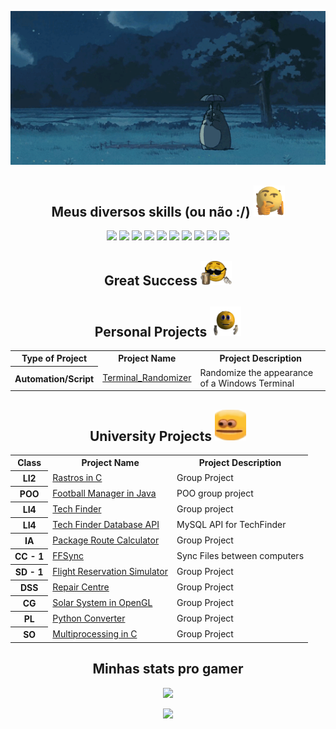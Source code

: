 
<p align = "center">
    <img src="https://github.com/LucasVerdelho/LucasVerdelho/blob/main/readme_assets/totoro.gif"/>
</p>



<h2 align="center">Meus diversos skills (ou não :/) 
<img src="https://github.com/LucasVerdelho/LucasVerdelho/blob/main/readme_assets/hmmm.gif" width="50">
</h2>

<p align="center">
<img src="https://img.shields.io/badge/C-00599C?style=flat-square&logo=c&logoColor=white"/>
<img src="https://img.shields.io/badge/-C++-00599C?style=flat-square&logo=c"/>
<img src="https://img.shields.io/badge/python-3670A0?style=flat&logo=python&logoColor=ffdd54"/>
<img src="https://img.shields.io/badge/Haskell-5e5086?style=flat&logo=haskell&logoColor=white"/>
<img src="https://img.shields.io/badge/java-%23ED8B00.svg?style=flat&logo=java&logoColor=white"/>
<img src="https://img.shields.io/badge/kotlin-%237F52FF.svg?style=flat&logo=kotlin&logoColor=white"/>
<img src="https://img.shields.io/badge/rust-%23000000.svg?style=flat&logo=rust&logoColor=white"/>
<img src="https://img.shields.io/badge/-MySQL-black?style=flat-square&logo=mysql"/>
<img src="https://img.shields.io/badge/-Git-black?style=flat-square&logo=git"/>
<img src="https://img.shields.io/badge/-GitHub-black?style=flat-square&logo=github"/>
</p>


<h2 align="center">
    Great Success
    <img src="https://github.com/LucasVerdelho/LucasVerdelho/blob/main/readme_assets/success.gif" width="50">
</h2>
 
<p align="center">

<div align="center">
<h2> Personal Projects
    <img src="https://github.com/LucasVerdelho/LucasVerdelho/blob/main/readme_assets/Nice.gif" width="50">
</h2>
    <table>
	    <tr>
		    <th> Type of Project </th>
		    <th> Project Name </th>
		    <th> Project Description </th>
	    </tr>
		<th> Automation/Script </th>
		<td> <a href="https://github.com/LucasVerdelho/Terminal_Randomizer"> Terminal_Randomizer </a> </td>
		<td> Randomize the appearance of a Windows Terminal </td>
    </table>
</p>
</div>


<div align="center">
<p align="center">
<h2> University Projects 
    <img src="https://github.com/LucasVerdelho/LucasVerdelho/blob/main/readme_assets/intense_eyes.gif" width="50">
</h2>
    <table>
	    <tr>
		    <th> Class </th>
		    <th> Project Name </th>
		    <th> Project Description </th>
	    </tr>
	    <tr>
			<th> LI2 </th>
			<td> <a href="https://github.com/LucasVerdelho/LI2-Project"> Rastros in C </a> </td>
			<td> Group Project </td>
	    </tr>
		<tr>
			<th> POO </th>
			<td> <a href="https://github.com/LucasVerdelho/POO-Project"> Football Manager in Java </a></td>
			<td> POO group project </td>
		 </tr>
		<tr>
			<th> LI4 </th>
			<td><a href="https://github.com/afonsofrancof/TechFinder"> Tech Finder</a> </td>
			<td> Group project </td>
		</tr>
		<tr>
            <th> LI4 </th>
			<td><a href="https://github.com/afonsofrancof/TechFinder-Database-API"> Tech Finder Database API</a></td>
			<td> MySQL API for TechFinder</td>
		</tr>
		<tr>
			<th> IA </th>
			<td> <a href="https://github.com/LucasVerdelho/IA-Project">  Package Route Calculator </a></td>
			<td> Group Project </td>
		</tr>
		<tr>
			<th> CC - 1 </th>
			<td><a href="https://github.com/LucasVerdelho/CC-First_Project">  FFSync </a> </td>
			<td> Sync Files between computers</td>
		</tr>
		<tr>
			<th> SD - 1 </th>
			<td> <a href="https://github.com/LucasVerdelho/SD-First_Project">  Flight Reservation Simulator </a> </td>
			<td> Group Project </td>
		</tr>
		<tr>
			<th> DSS </th>
			<td> <a href="https://github.com/LucasVerdelho/DSS-Project"> Repair Centre </a></td>
			<td> Group Project </td>
		</tr>
		<tr>
			<th> CG </th>
			<td><a href="https://github.com/afonsofrancof/Solar-System-OpenGL">  Solar System in OpenGL </a></td>
			<td> Group Project </td>
		</tr>
		<tr>
			<th> PL </th>
			<td> <a href="https://github.com/LucasVerdelho/PL-Project"> Python Converter </a></td>
			<td> Group Project </td>
		</tr>
	    	<tr>
			<th> SO </th>
			<td> <a href="https://github.com/LucasVerdelho/SO-Project"> Multiprocessing in C</a></td>
			<td> Group Project </td>
		</tr>
	</table>
</p>
</div>








<h2 align="center">
  Minhas stats pro gamer
    <!-- <img src="link para gif" width="50"> -->
</h2>
 

<p align = "center">
    <img src=https://github-readme-stats.vercel.app/api?username=LucasVerdelho&count_private=true&hide=issues&show_icons=true&theme=cobalt>
</p>

<p align = "center">
    <img src=https://github-readme-stats.vercel.app/api/top-langs/?username=LucasVerdelho&hide=javascript,html,roff,cmake,batchfile,hlsl,makefile&layout=compact&count_private=true&theme=cobalt>

</p>



